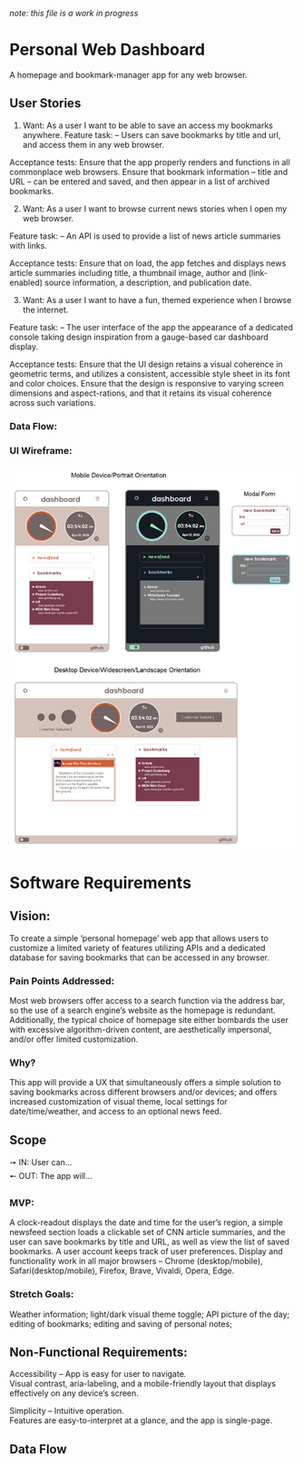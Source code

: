 _note: this file is a work in progress_

# Personal Web Dashboard

A homepage and bookmark-manager app for any web browser.

## User Stories

1. Want: As a user I want to be able to save an access my bookmarks anywhere.
   Feature task:
   – Users can save bookmarks by title and url, and access them in any web browser.

Acceptance tests: Ensure that the app properly renders and functions in all commonplace web browsers. Ensure that bookmark information – title and URL – can be entered and saved, and then appear in a list of archived bookmarks.

2. Want: As a user I want to browse current news stories when I open my web browser.

Feature task:
– An API is used to provide a list of news article summaries with links.

Acceptance tests: Ensure that on load, the app fetches and displays news article summaries including title, a thumbnail image, author and (link-enabled) source information, a description, and publication date.

3. Want: As a user I want to have a fun, themed experience when I browse the internet.

Feature task:
– The user interface of the app the appearance of a dedicated console taking design inspiration from a gauge-based car dashboard display.

Acceptance tests: Ensure that the UI design retains a visual coherence in geometric terms, and utilizes a consistent, accessible style sheet in its font and color choices. Ensure that the design is responsive to varying screen dimensions and aspect-rations, and that it retains its visual coherence across such variations.

### Data Flow:

### UI Wireframe:

![UI Wireframe](/public/UI-wireframe_web-dashboard.png)

# Software Requirements

## Vision:

To create a simple ‘personal homepage’ web app that allows users to customize a limited variety of features utilizing APIs and a dedicated database for saving bookmarks that can be accessed in any browser.

### Pain Points Addressed:

Most web browsers offer access to a search function via the address bar, so the use of a search engine’s website as the homepage is redundant. Additionally, the typical choice of homepage site either bombards the user with excessive algorithm-driven content, are aesthetically impersonal, and/or offer limited customization.

### Why?

This app will provide a UX that simultaneously offers a simple solution to saving bookmarks across different browsers and/or devices; and offers increased customization of visual theme, local settings for date/time/weather, and access to an optional news feed.

## Scope

🠖 IN: User can...  
 🠔 OUT: The app will...

### MVP:

A clock-readout displays the date and time for the user’s region, a simple newsfeed section loads a clickable set of CNN article summaries, and the user can save bookmarks by title and URL, as well as view the list of saved bookmarks. A user account keeps track of user preferences. Display and functionality work in all major browsers – Chrome (desktop/mobile), Safari(desktop/mobile), Firefox, Brave, Vivaldi, Opera, Edge.

### Stretch Goals:

Weather information; light/dark visual theme toggle; API picture of the day; editing of bookmarks; editing and saving of personal notes;

## Non-Functional Requirements:

Accessibility – App is easy for user to navigate.  
 Visual contrast, aria-labeling, and a mobile-friendly layout that displays effectively on any device’s screen.

Simplicity – Intuitive operation.  
 Features are easy-to-interpret at a glance, and the app is single-page.

## Data Flow
